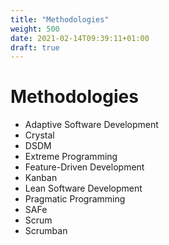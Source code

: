 ```yaml
---
title: "Methodologies"
weight: 500
date: 2021-02-14T09:39:11+01:00
draft: true
---
```


# Methodologies

- Adaptive Software Development
- Crystal
- DSDM
- Extreme Programming
- Feature-Driven Development
- Kanban
- Lean Software Development
- Pragmatic Programming
- SAFe
- Scrum
- Scrumban
